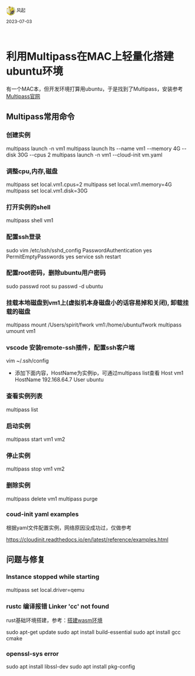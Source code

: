 <div style="overflow:hidden;"><img src="../assets/me.jpeg" alt="风起" style="border-radius:50%;width: 25px;float:left;"> <div style="float:left;margin-top: 2px;margin-left: 3px;font-size: 12px;">风起</div></div>
<div style="clear:both;font-size: 12px;height:50px;line-height: 34px;">2023-07-03</div>

# 利用Multipass在MAC上轻量化搭建ubuntu环境

有一个MAC本，但开发环境打算用ubuntu，于是找到了Multipass，安装参考[Multipass官网](https://multipass.run/docs/how-to-guides)

## Multipass常用命令

### 创建实例

multipass launch -n vm1
multipass launch lts --name vm1 --memory 4G --disk 30G --cpus 2
multipass launch -n vm1 --cloud-init vm.yaml

### 调整cpu,内存,磁盘
multipass set local.vm1.cpus=2
multipass set local.vm1.memory=4G
multipass set local.vm1.disk=30G

### 打开实例的shell
multipass shell vm1

### 配置ssh登录
sudo vim /etc/ssh/sshd_config
PasswordAuthentication yes
PermitEmptyPasswords yes
service ssh restart

### 配置root密码，删除ubuntu用户密码
sudo passwd root
su
passwd -d ubuntu

### 挂载本地磁盘到vm1上(虚拟机本身磁盘小的话容易掉和关闭), 卸载挂载的磁盘
multipass mount /Users/spirit/fwork vm1:/home/ubuntu/fwork
multipass umount vm1

### vscode 安装remote-ssh插件，配置ssh客户端
vim ~/.ssh/config
- 添加下面内容，HostName为实例ip，可通过multipass list查看
  Host vm1
        HostName 192.168.64.7
        User ubuntu

### 查看实例列表
multipass list

### 启动实例
multipass start vm1 vm2

### 停止实例
multipass stop vm1 vm2

### 删除实例
multipass delete vm1
multipass purge

### coud-init yaml examples

根据yaml文件配置实例，网络原因没成功过，仅做参考

https://cloudinit.readthedocs.io/en/latest/reference/examples.html

## 问题与修复

### Instance stopped while starting

multipass set local.driver=qemu

### rustc 编译报错 Linker 'cc' not found

rust基础环境搭建，参考：[搭建wasm环境](../rww/wasm-env.md)

sudo apt-get update
sudo apt install build-essential
sudo apt install gcc cmake

### openssl-sys error
sudo apt install libssl-dev
sudo apt install pkg-config

